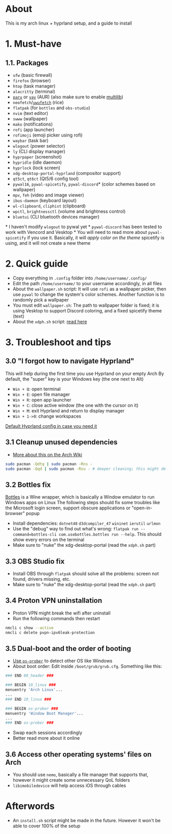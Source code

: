 # About
Thís is my arch linux + hyprland setup, and a guide to install
# 1. Must-have
## 1.1. Packages
- `ufw` (basic firewall)
- `firefox` (browser)
- `htop` (task manager)
- `alacritty` (terminal)
- [`paru`](https://github.com/Morganamilo/paru) or [`yay`](https://github.com/Jguer/yay) (AUR) (also make sure to enable [multilib](https://wiki.archlinux.org/title/Official_repositories#multilib))
- `neofetch`/[`uwufetch`](https://github.com/ad-oliviero/uwufetch) (rice)
- `flatpak` (for `bottles` and `obs-studio`)
- `nvim` (text editor)
- `swww` (wallpaper)
- `mako` (notifications)
- `rofi` (app launcher)
- `rofimoji` (emoji picker using rofi)
- `waybar` (task bar)
- `wlogout` (power selector)
- `ly` (CLI display manager)
- `hyprpaper` (screenshot)
- `hypridle` (idle daemon)
- `hyprlock` (lock screen)
- `xdg-desktop-portal-hyprland` (compositor support)
- `qt5ct`, `qt6ct` (Qt5/6 config tool)
- `pywal16`, `pywal-spicetify`, `pywal-discord`* (color schemes based on wallpaper)
- `mpv`, `feh` (video and image viewer)
- `ibus-daemon` (keyboard layout)
- `wl-clipboard`, `cliphist` (clipboard)
- `wpctl`, `brightnessctl` (volume and brightness control)
- `bluetui` (CLI bluetooth devices manager)

\* I haven't modify `wlogout` to pywal yet
\* `pywal-discord` has been tested to work with Vencord and Vesktop
\* You will need to read more about `pywal-spicetify` if you use it. Basically, it will *apply color on the theme* spicetify is using, and it will not create a new theme

# 2. Quick guide
- Copy everything in `.config` folder into `/home/username/.config/`
- Edit the path `/home/username/` to your username accordingly, in all files 
- About the `wallpaper.sh` script: It will use `rofi` as a wallpaper picker, then use `pywal` to change the system's color schemes. Another function is to randomly pick a wallpaper
- You must edit `wallpaper.sh`: The path to wallpaper folder is fixed; it is using Vesktop to support Discord coloring, and a fixed spicetify theme (text)
- About the `xdph.sh` script: [read here](https://wiki.hyprland.org/Useful-Utilities/xdg-desktop-portal-hyprland/#usage)

# 3. Troubleshoot and tips

## 3.0 "I forgot how to navigate Hyprland"
This will help during the first time you use Hyprland on your empty Arch
By default, the "super" key is your Windows key (the one next to Alt)
- `Win + Q`: open terminal
- `Win + E`: open file manager
- `Win + R`: open app launcher
- `Win + C`: close active window (the one with the cursor on it)
- `Win + M`: exit Hyprland and return to display manager
- `Win + 1->0`: change workspaces

[Default Hyprland config in case you need it](https://github.com/hyprwm/Hyprland/blob/main/example/hyprland.conf)

## 3.1 Cleanup unused dependencies
- [More about this on the Arch Wiki](https://wiki.archlinux.org/title/Pacman/Tips_and_tricks#Removing_unused_packages_(orphans))
```bash
sudo pacman -Qdtq | sudo pacman -Rns -
sudo pacman -Qqd | sudo pacman -Rsu - # deeper cleaning; this might delete some "certificates" that firefox needed, so whitelist it or reinstall it later
```
## 3.2 Bottles fix
[Bottles](usebottles.com) is a Wine wrapper, which is basically a Window emulator to run Windows apps on Linux
The following steps should fix some troubles like the Microsoft login screen, support obscure applications or "open-in-browser" popup
- Install dependencies: `dotnet48` `d3dcompiler_47` `wininet` `ierutil` `urlmon`
- Use the "debug" way to find out what's wrong: `flatpak run --command=bottles-cli com.usebottles.bottles run --help`. This should show every errors on the terminal
- Make sure to "nuke" the xdg-desktop-portal (read the `xdph.sh` part)

## 3.3 OBS Studio fix
- Install OBS through `flatpak` should solve all the problems: screen not found, drivers missing, etc.
- Make sure to "nuke" the xdg-desktop-portal (read the `xdph.sh` part)

## 3.4 Proton VPN uninstallation
- Proton VPN might break the wifi after uninstall
- Run the following commands then restart
```bash
nmcli c show --active
nmcli c delete pvpn-ipv6leak-protection
```

## 3.5 Dual-boot and the order of booting
- [Use `os-prober`](https://wiki.archlinux.org/title/GRUB#Detecting_other_operating_systems) to detect other OS like Windows
- About boot order: Edit inside `/boot/grub/grub.cfg`. Something like this:
```bash
### END 00_header ###

### BEGIN 10_linux ###
menuentry 'Arch Linux'...
...
### END 10_linux ###

### BEGIN os-prober ###
menuentry 'Window Boot Manager'...
...
### END os-prober ###
```
- Swap each sessions accordingly
- Better read more about it online

## 3.6 Access other operating systems' files on Arch
- You should use `nemo`, basically a file manager that supports that, however it might create some unnecessary QoL folders
- `libimobiledevice` will help access iOS through cables

# Afterwords
- An `install.sh` script might be made in the future. However it won't be able to cover 100% of the setup